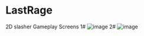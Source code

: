 # LastRage
2D slasher
Gameplay Screens
1#
![image](https://github.com/stas312s/LastRage/assets/132459202/27817c71-a54c-4680-b3f2-974bf2fd8d6a)
2#
![image](https://github.com/stas312s/LastRage/assets/132459202/e51d5378-a916-4ddf-9c61-5d399b683110)
